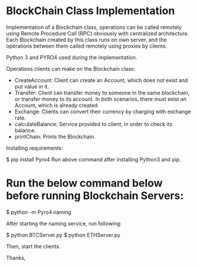 ﻿# BlockChain Class Implementation

Implementation of a Blockchain class, operations can be called remotely using Remote Procedure Call (RPC) obviously with centralized architecture. Each Blockchain created by this class runs on own server, and the operations between them called remotely using proxies by clients. 

Python 3 and PYRO4 used during the implementation.

Operations clients can make on the Blockchain class:
- CreateAccount: Client can create an Account, which does not exist and put value in it.
- Transfer: Client can transfer money to someone in the same blockchain, or transfer money to its account. In both scenarios, there must exist an Account, which is already created.
- Exchange: Clients can convert their currency by charging with exchange rate.
- calculateBalance: Service provided to client, in order to check its balance.
- printChain: Prints the Blockchain. 

Installing requirements:

$ pip install Pyro4
Run above command after installing Python3 and pip.

# Run the below command below before running Blockchain Servers:

$ python -m Pyro4.naming 

After starting the naming service, run following:

$ python BTCServer.py
$ python ETHServer.py

Then, start the clients.

Thanks,
